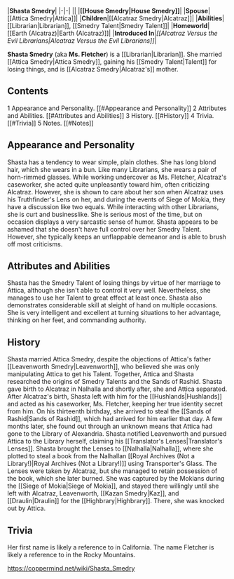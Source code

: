 |**Shasta Smedry**|
|-|-|
||
|**[[House Smedry\|House Smedry]]**|
|**Spouse**|[[Attica Smedry\|Attica]]|
|**Children**|[[Alcatraz Smedry\|Alcatraz]]|
|**Abilities**|[[Librarian\|Librarian]], [[Smedry Talent\|Smedry Talent]]|
|**Homeworld**|[[Earth (Alcatraz)\|Earth (Alcatraz)]]|
|**Introduced In**|*[[Alcatraz Versus the Evil Librarians\|Alcatraz Versus the Evil Librarians]]*|

**Shasta Smedry** (aka **Ms. Fletcher**) is a [[Librarian\|Librarian]]. She married [[Attica Smedry\|Attica Smedry]], gaining his [[Smedry Talent\|Talent]] for losing things, and is [[Alcatraz Smedry\|Alcatraz's]] mother.

## Contents

1 Appearance and Personality. [[#Appearance and Personality]] 
2 Attributes and Abilities. [[#Attributes and Abilities]] 
3 History. [[#History]] 
4 Trivia. [[#Trivia]] 
5 Notes. [[#Notes]] 


## Appearance and Personality
Shasta has a tendency to wear simple, plain clothes. She has long blond hair, which she wears in a bun. Like many Librarians, she wears a pair of horn-rimmed glasses.
While working undercover as Ms. Fletcher, Alcatraz's caseworker, she acted quite unpleasantly toward him, often criticizing Alcatraz. However, she is shown to care about her son when Alcatraz uses his Truthfinder's Lens on her, and during the events of Siege of Mokia, they have a discussion like two equals. While interacting with other Librarians, she is curt and businesslike. She is serious most of the time, but on occasion displays a very sarcastic sense of humor.
Shasta appears to be ashamed that she doesn't have full control over her Smedry Talent. However, she typically keeps an unflappable demeanor and is able to brush off most criticisms.

## Attributes and Abilities
Shasta has the Smedry Talent of losing things by virtue of her marriage to Attica, although she isn't able to control it very well. Nevertheless, she manages to use her Talent to great effect at least once.
Shasta also demonstrates considerable skill at sleight of hand on multiple occasions. She is very intelligent and excellent at turning situations to her advantage, thinking on her feet, and commanding authority.

## History
Shasta married Attica Smedry, despite the objections of Attica's father [[Leavenworth Smedry\|Leavenworth]], who believed she was only manipulating Attica to get his Talent. Together, Attica and Shasta researched the origins of Smedry Talents and the Sands of Rashid. Shasta gave birth to Alcatraz in Nalhalla and shortly after, she and Attica separated.
After Alcatraz's birth, Shasta left with him for the [[Hushlands\|Hushlands]] and acted as his caseworker, Ms. Fletcher, keeping her true identity secret from him. On his thirteenth birthday, she arrived to steal the [[Sands of Rashid\|Sands of Rashid]], which had arrived for him earlier that day. A few months later, she found out through an unknown means that Attica had gone to the Library of Alexandria. Shasta notified Leavenworth and pursued Attica to the Library herself, claiming his [[Translator's Lenses\|Translator's Lenses]].
Shasta brought the Lenses to [[Nalhalla\|Nalhalla]], where she plotted to steal a book from the Nalhallan [[Royal Archives (Not a Library!)\|Royal Archives (Not a Library!)]] using Transporter's Glass. The Lenses were taken by Alcatraz, but she managed to retain possession of the book, which she later burned. She was captured by the Mokians during the [[Siege of Mokia\|Siege of Mokia]], and stayed there willingly until she left with Alcatraz, Leavenworth, [[Kazan Smedry\|Kaz]], and [[Draulin\|Draulin]] for the [[Highbrary\|Highbrary]]. There, she was knocked out by Attica.

## Trivia
Her first name is likely a reference to  in California. The name Fletcher is likely a reference to  in the Rocky Mountains.



https://coppermind.net/wiki/Shasta_Smedry